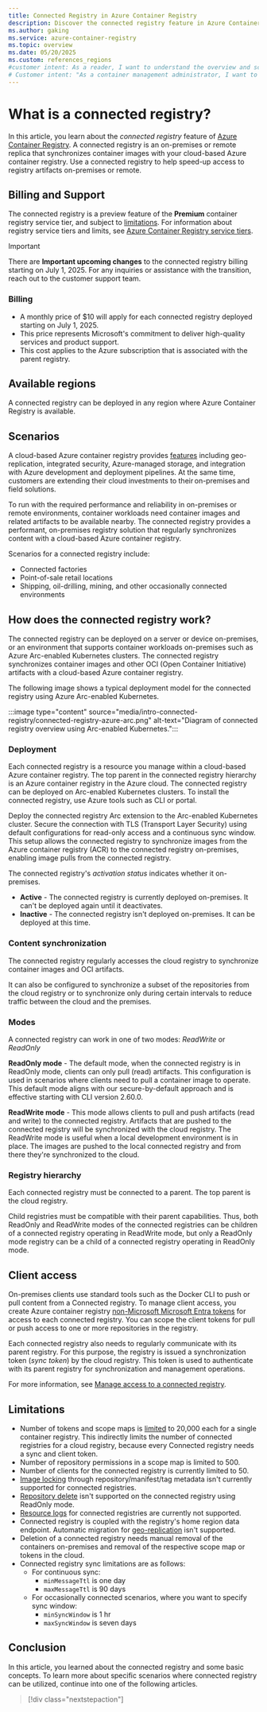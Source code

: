 ```yaml
---
title: Connected Registry in Azure Container Registry
description: Discover the connected registry feature in Azure Container Registry. Learn about its benefits and practical use cases for container management.
ms.author: gaking
ms.service: azure-container-registry
ms.topic: overview
ms.date: 05/20/2025
ms.custom: references_regions
#customer intent: As a reader, I want to understand the overview and scenarios of the connected registry feature of Azure Container Registry so that I can utilize it effectively.
# Customer intent: "As a container management administrator, I want to understand the connected registry feature of Azure Container Registry so that I can effectively synchronize container images between on-premises and cloud environments to enhance accessibility and performance for my workloads."
---
```


# What is a connected registry? 

In this article, you learn about the *connected registry* feature of [Azure Container Registry](container-registry-intro.md). A connected registry is an on-premises or remote replica that synchronizes container images with your cloud-based Azure container registry. Use a connected registry to help speed-up access to registry artifacts on-premises or remote.

## Billing and Support

The connected registry is a preview feature of the **Premium** container registry service tier, and subject to [limitations](#limitations). For information about registry service tiers and limits, see [Azure Container Registry service tiers](container-registry-skus.md).

>[!IMPORTANT]
> There are **Important upcoming changes** to the connected registry billing starting on July 1, 2025. For any inquiries or assistance with the transition, reach out to the customer support team.

### Billing

- A monthly price of $10 will apply for each connected registry deployed starting on July 1, 2025.
- This price represents Microsoft's commitment to deliver high-quality services and product support.
- This cost applies to the Azure subscription that is associated with the parent registry.

## Available regions

A connected registry can be deployed in any region where Azure Container Registry is available.

## Scenarios

A cloud-based Azure container registry provides [features](container-registry-intro.md#key-features) including geo-replication, integrated security, Azure-managed storage, and integration with Azure development and deployment pipelines. At the same time, customers are extending their cloud investments to their on-premises and field solutions.

To run with the required performance and reliability in on-premises or remote environments, container workloads need container images and related artifacts to be available nearby. The connected registry provides a performant, on-premises registry solution that regularly synchronizes content with a cloud-based Azure container registry.

Scenarios for a connected registry include:

* Connected factories
* Point-of-sale retail locations
* Shipping, oil-drilling, mining, and other occasionally connected environments

## How does the connected registry work?

The connected registry can be deployed on a server or device on-premises, or an environment that supports container workloads on-premises such as Azure Arc-enabled Kubernetes clusters. The connected registry synchronizes container images and other OCI (Open Container Initiative) artifacts with a cloud-based Azure container registry.

The following image shows a typical deployment model for the connected registry using Azure Arc-enabled Kubernetes. 

:::image type="content" source="media/intro-connected-registry/connected-registry-azure-arc.png" alt-text="Diagram of connected registry overview using Arc-enabled Kubernetes.":::

### Deployment

Each connected registry is a resource you manage within a cloud-based Azure container registry. The top parent in the connected registry hierarchy is an Azure container registry in the Azure cloud. The connected registry can be deployed on Arc-enabled Kubernetes clusters. To install the connected registry, use Azure tools such as CLI or portal. 

Deploy the connected registry Arc extension to the Arc-enabled Kubernetes cluster. Secure the connection with TLS (Transport Layer Security) using default configurations for read-only access and a continuous sync window. This setup allows the connected registry to synchronize images from the Azure container registry (ACR) to the connected registry on-premises, enabling image pulls from the connected registry.

The connected registry's *activation status* indicates whether it on-premises.

* **Active** - The connected registry is currently deployed on-premises. It can't be deployed again until it deactivates. 
* **Inactive** - The connected registry isn't deployed on-premises. It can be deployed at this time.  
 
### Content synchronization

The connected registry regularly accesses the cloud registry to synchronize container images and OCI artifacts. 

It can also be configured to synchronize a subset of the repositories from the cloud registry or to synchronize only during certain intervals to reduce traffic between the cloud and the premises.

### Modes

A connected registry can work in one of two modes: *ReadWrite* or *ReadOnly*

**ReadOnly mode** - The default mode, when the connected registry is in ReadOnly mode, clients can only pull (read) artifacts. This configuration is used in scenarios where clients need to pull a container image to operate. This default mode aligns with our secure-by-default approach and is effective starting with CLI version 2.60.0.

**ReadWrite mode** - This mode allows clients to pull and push artifacts (read and write) to the connected registry. Artifacts that are pushed to the connected registry will be synchronized with the cloud registry. The ReadWrite mode is useful when a local development environment is in place. The images are pushed to the local connected registry and from there they're synchronized to the cloud.

### Registry hierarchy

Each connected registry must be connected to a parent. The top parent is the cloud registry.  

Child registries must be compatible with their parent capabilities. Thus, both ReadOnly and ReadWrite modes of the connected registries can be children of a connected registry operating in ReadWrite mode, but only a ReadOnly mode registry can be a child of a connected registry operating in ReadOnly mode.  

## Client access

On-premises clients use standard tools such as the Docker CLI to push or pull content from a Connected registry. To manage client access, you create Azure container registry [non-Microsoft Microsoft Entra tokens][non-Microsoft Entra token-based repository permissions] for access to each connected registry. You can scope the client tokens for pull or push access to one or more repositories in the registry.

Each connected registry also needs to regularly communicate with its parent registry. For this purpose, the registry is issued a synchronization token (*sync token*) by the cloud registry. This token is used to authenticate with its parent registry for synchronization and management operations.

For more information, see [Manage access to a connected registry][overview-connected-registry-access].

## Limitations

- Number of tokens and scope maps is [limited](container-registry-skus.md) to 20,000 each for a single container registry. This indirectly limits the number of connected registries for a cloud registry, because every Connected registry needs a sync and client token.
- Number of repository permissions in a scope map is limited to 500.
- Number of clients for the connected registry is currently limited to 50.
- [Image locking](container-registry-image-lock.md) through repository/manifest/tag metadata isn't currently supported for connected registries.
- [Repository delete](container-registry-delete.md) isn't supported on the connected registry using ReadOnly mode.
- [Resource logs](monitor-service-reference.md#resource-logs) for connected registries are currently not supported.
- Connected registry is coupled with the registry's home region data endpoint. Automatic migration for [geo-replication](container-registry-geo-replication.md) isn't supported.
- Deletion of a connected registry needs manual removal of the containers on-premises and removal of the respective scope map or tokens in the cloud.
- Connected registry sync limitations are as follows:
  - For continuous sync:
    - `minMessageTtl` is one day
    - `maxMessageTtl` is 90 days
  - For occasionally connected scenarios, where you want to specify sync window:
    - `minSyncWindow` is 1 hr
    - `maxSyncWindow` is seven days

## Conclusion

In this article, you learned about the connected registry and some basic concepts. To learn more about specific scenarios where connected registry can be utilized, continue into one of the following articles.

> [!div class="nextstepaction"]
<!-- LINKS - internal -->
[overview-connected-registry-access]:overview-connected-registry-access.md
[non-Microsoft Entra token-based repository permissions]: container-registry-token-based-repository-permissions.md